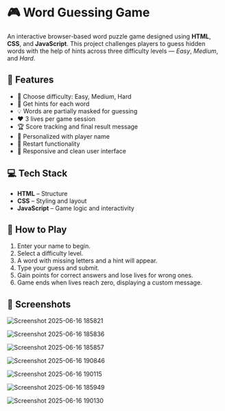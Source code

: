 # 🎮 Word Guessing Game

An interactive browser-based word puzzle game designed using **HTML**, **CSS**, and **JavaScript**. This project challenges players to guess hidden words with the help of hints across three difficulty levels — *Easy*, *Medium*, and *Hard*.

## 🚀 Features

- 🧠 Choose difficulty: Easy, Medium, Hard  
- 🎯 Get hints for each word  
- 💡 Words are partially masked for guessing  
- ❤️ 3 lives per game session  
- 🏆 Score tracking and final result message  
- 👤 Personalized with player name  
- 🔄 Restart functionality  
- 📱 Responsive and clean user interface

## 💻 Tech Stack

- **HTML** – Structure  
- **CSS** – Styling and layout  
- **JavaScript** – Game logic and interactivity



## 🧾 How to Play

1. Enter your name to begin.
2. Select a difficulty level.
3. A word with missing letters and a hint will appear.
4. Type your guess and submit.
5. Gain points for correct answers and lose lives for wrong ones.
6. Game ends when lives reach zero, displaying a custom message.

   

## 📸 Screenshots

![Screenshot 2025-06-16 185821](https://github.com/user-attachments/assets/9b1d10b9-4980-4dd2-afa0-0bdec267bebe)

![Screenshot 2025-06-16 185836](https://github.com/user-attachments/assets/3341d85f-fad1-4c30-8cf7-b47d1c501cec)

![Screenshot 2025-06-16 185857](https://github.com/user-attachments/assets/45591b46-ebc1-496d-8b61-6e6e922491b4)

![Screenshot 2025-06-16 190846](https://github.com/user-attachments/assets/0af3d204-92f3-4bdd-8591-3689e845138d)

![Screenshot 2025-06-16 190115](https://github.com/user-attachments/assets/8176ca86-8a5d-4a29-ac53-4ef6c122a451)

![Screenshot 2025-06-16 185949](https://github.com/user-attachments/assets/a217cae0-0aff-463e-9897-c14d2c55ae95)

![Screenshot 2025-06-16 190130](https://github.com/user-attachments/assets/97e0b077-205b-4e9b-98db-b81c41f5ec46)




